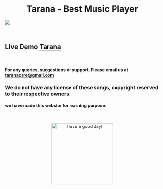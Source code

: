 <h1 align="center"> Tarana - Best Music Player </h1>


<a href="https://www.singlebucks.live"><img align="center" src="https://raw.githubusercontent.com/singlebucks/tarana/master/images/1.Tarana_page-view.png"></a>



<br>

## Live Demo [Tarana](https://www.singlebucks.live/tarana)

<br/>



#### For any queries, suggestions or support. Please email us at [taranacare@gmail.com](mailto:taranacare@gmail.com)

### We do not have any license of these songs, copyright reserved to their respective owners.

#### we have made this website for learning purpose.

<br>
<p align="center">
<a href="https://singlebucks.live"><img alt="Have a good day!" src="https://media.giphy.com/media/WQOFQXuVEZ90MtDdsx/giphy.gif" width="200px"></a>
</p>
